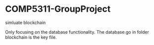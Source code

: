 # COMP5311-GroupProject
simluate blockchain


Only focusing on the database functionality.
The database.go in folder blockchain is the key file.
